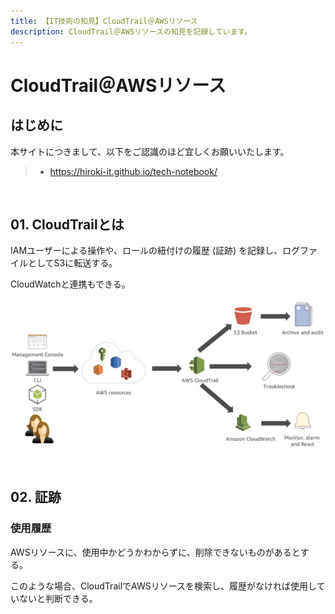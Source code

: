 ```yaml
---
title: 【IT技術の知見】CloudTrail＠AWSリソース
description: CloudTrail＠AWSリソースの知見を記録しています。
---
```


# CloudTrail＠AWSリソース

## はじめに

本サイトにつきまして、以下をご認識のほど宜しくお願いいたします。

> - https://hiroki-it.github.io/tech-notebook/

<br>

## 01. CloudTrailとは

IAMユーザーによる操作や、ロールの紐付けの履歴 (証跡) を記録し、ログファイルとしてS3に転送する。

CloudWatchと連携もできる。

![CloudTrailとは](https://raw.githubusercontent.com/hiroki-it/tech-notebook-images/master/images/CloudTrailとは.jpeg)

<br>

## 02. 証跡

### 使用履歴

AWSリソースに、使用中かどうかわからずに、削除できないものがあるとする。

このような場合、CloudTrailでAWSリソースを検索し、履歴がなければ使用していないと判断できる。

<br>
